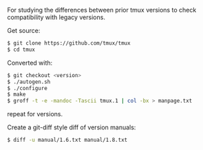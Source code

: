 For studying the differences between prior tmux versions to check compatibility with legacy
versions.

Get source:

```bash
$ git clone https://github.com/tmux/tmux
$ cd tmux
```

Converted with:

```bash
$ git checkout <version>
$ ./autogen.sh
$ ./configure
$ make
$ groff -t -e -mandoc -Tascii tmux.1 | col -bx > manpage.txt
```

repeat for versions.

Create a git-diff style diff of version manuals:

```bash
$ diff -u manual/1.6.txt manual/1.8.txt
```
